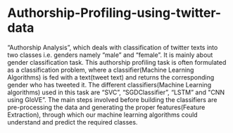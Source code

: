# Authorship-Profiling-using-twitter-data

“Authorship Analysis”, which deals with classification of twitter texts into two classes i.e. genders namely “male” and “female”. It is mainly about gender classification task. This authorship profiling task is often formulated as a classification problem, where a classifier(Machine Learning Algorithms) is fed with a text(tweet text) and returns the corresponding gender who has tweeted it.  The different classifiers(Machine Learning algorithms) used in this task are “SVC”, “SGDClassifier”, “LSTM” and "CNN using GloVE”. The main steps involved before building the classifiers are pre-processing the data and generating the proper features(Feature Extraction), through which our machine learning algorithms could understand and predict the required classes.
